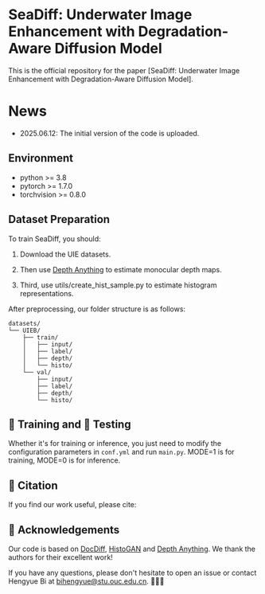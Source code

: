 # SeaDiff: Underwater Image Enhancement with Degradation-Aware Diffusion Model

This is the official repository for the paper [SeaDiff: Underwater Image Enhancement with Degradation-Aware Diffusion Model].

# News

- 2025.06.12: The initial version of the code is uploaded.

## Environment

- python >= 3.8
- pytorch >= 1.7.0
- torchvision >= 0.8.0

## Dataset Preparation

To train SeaDiff, you should: 

1. Download the UIE datasets.

2. Then use [Depth Anything](https://github.com/DepthAnything/Depth-Anything-V2) to estimate monocular depth maps.

3. Third, use utils/create_hist_sample.py to estimate histogram representations.

After preprocessing, our folder structure is as follows:
```shell
datasets/
└── UIEB/
    ├── train/
    │   ├── input/
    │   ├── label/
    │   ├── depth/
    │   └── histo/
    └── val/
        ├── input/
        ├── label/
        ├── depth/
        └── histo/
```


## 🌟 Training and 🎇 Testing

Whether it's for training or inference, you just need to modify the configuration parameters in `conf.yml` and run `main.py`. MODE=1 is for training, MODE=0 is for inference.


## 📜 Citation

If you find our work useful, please cite:

## 🤝 Acknowledgements
Our code is based on [DocDiff](https://github.com/Royalvice/DocDiff), [HistoGAN](https://github.com/mahmoudnafifi/HistoGAN/tree/master) and [Depth Anything](https://github.com/jiaowoguanren0615/DepthAnythingV2). We thank the authors for their excellent work!

If you have any questions, please don't hesitate to open an issue or contact Hengyue Bi at [bihengyue@stu.ouc.edu.cn](mailto:bihengyue@stu.ouc.edu.cn). 🤞🤞🤞

